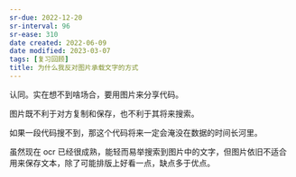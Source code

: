 ```yaml
---
sr-due: 2022-12-20
sr-interval: 96
sr-ease: 310
date created: 2022-06-09
date modified: 2023-03-07
tags: [复习回顾]
title: 为什么我反对图片承载文字的方式
---
```


认同。实在想不到啥场合，要用图片来分享代码。

图片既不利于对方复制和保存，也不利于其将来搜索。

如果一段代码搜不到，那这个代码将来一定会淹没在数据的时间长河里。

虽然现在 ocr 已经很成熟，能轻而易举搜索到图片中的文字，但图片依旧不适合用来保存文本，除了可能排版上好看一点，缺点多于优点。
